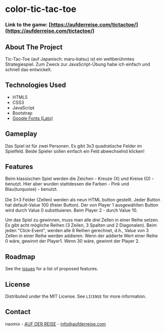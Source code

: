 # color-tic-tac-toe

### Link to the game: [https://aufderreise.com/tictactoe/](https://aufderreise.com/tictactoe/)

## About The Project

Tic-Tac-Toe (auf Japanisch: maru-batsu) ist ein weltberühmtes Strategiespiel. Zum Zweck zur JavaScript-Übung habe ich einfach und schnell das entwickelt.

## Technologies Used 

* HTML5
* CSS3
* JavaScript
* Bootstrap
* [Google Fonts (Lato)](https://fonts.google.com/specimen/Lato)

## Gameplay

Das Spiel ist für zwei Personen. Es gibt 3x3 quadratische Felder im Spielfeld. Beide Spieler sollen einfach ein Feld abwechselnd klicken!


## Features

Beim klassischen Spiel werden die Zeichen - Kreuze (X) und Kreise (O) - benutzt. Hier aber wurden stattdessen die Farben - Pink und Blau(turquoise) - benutzt. <br><br>
Die 3×3 Felder (Zellen) werden als neun HTML button gestellt. Jeder Button hat default-Value 100 (freier Button). Der von Player 1 ausgewählten Button wird durch Value 0 substituieren. Beim Player 2 - durch Value 10.<br>

Um das Spiel zu gewinnen, muss man alle drei Zellen in einer Reihe setzen. Es gibt acht mögliche Reihen (3 Zeilen, 3 Spalten und 2 Diagonalen). Beim jeden "Click-Event", werden alle 8 Reihen gerechnet, d.h., Value von 3 Zellen in einer Reihe werden addieren. Wenn der addierte Wert einer Reihe 0 wäre, gewinnt der Player1. Wenn 30 wäre, gewinnt der Player 2. 


## Roadmap

See the [issues](https://github.com/nao-mix/color-tic-tac-toe/issues) for a list of proposed features.


## License

Distributed under the MIT License. See `LICENSE` for more information.


## Contact

naomix - [AUF DER REISE](https://aufderreise.com/) - info@aufderreise.com

